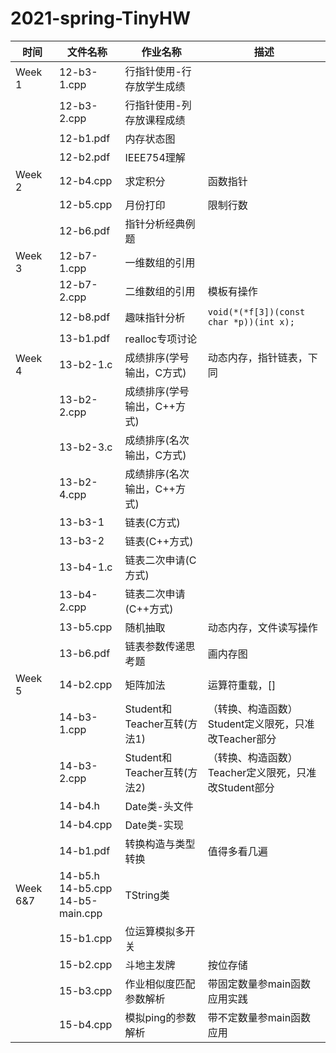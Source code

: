# 2021-spring-TinyHW

|时间|文件名称|作业名称|描述|
|--|--|--|--|
|Week 1|12-b3-1.cpp|行指针使用-行存放学生成绩|
||12-b3-2.cpp|行指针使用-列存放课程成绩|
||12-b1.pdf|内存状态图|
||12-b2.pdf|IEEE754理解|
|Week 2| 12-b4.cpp|求定积分|函数指针|
||12-b5.cpp|月份打印|限制行数|
||12-b6.pdf|指针分析经典例题|
|Week 3| 12-b7-1.cpp|一维数组的引用||
||12-b7-2.cpp|二维数组的引用|模板有操作|
||12-b8.pdf|趣味指针分析|`void(*(*f[3])(const char *p))(int x);`|
||13-b1.pdf|realloc专项讨论||
|Week 4|13-b2-1.c|成绩排序(学号输出，C方式)|动态内存，指针链表，下同|
||13-b2-2.cpp|成绩排序(学号输出，C++方式)||
||13-b2-3.c|成绩排序(名次输出，C方式)||
||13-b2-4.cpp|成绩排序(名次输出，C++方式)||
||13-b3-1|链表(C方式)||
||13-b3-2|链表(C++方式)||
||13-b4-1.c|链表二次申请(C方式)||
||13-b4-2.cpp|链表二次申请(C++方式)||
||13-b5.cpp|随机抽取|动态内存，文件读写操作|
||13-b6.pdf|链表参数传递思考题|画内存图|
|Week 5|14-b2.cpp|矩阵加法|运算符重载，[]|
||14-b3-1.cpp|Student和Teacher互转(方法1)|（转换、构造函数）Student定义限死，只准改Teacher部分|
||14-b3-2.cpp|Student和Teacher互转(方法2)|（转换、构造函数）Teacher定义限死，只准改Student部分|
||14-b4.h|Date类-头文件||
||14-b4.cpp|Date类-实现||
||14-b1.pdf|转换构造与类型转换|值得多看几遍|
|Week 6&7|14-b5.h <br> 14-b5.cpp <br> 14-b5-main.cpp|TString类||
||15-b1.cpp|位运算模拟多开关||
||15-b2.cpp|斗地主发牌|按位存储|
||15-b3.cpp|作业相似度匹配参数解析|带固定数量参main函数应用实践
||15-b4.cpp|模拟ping的参数解析|带不定数量参main函数应用|
